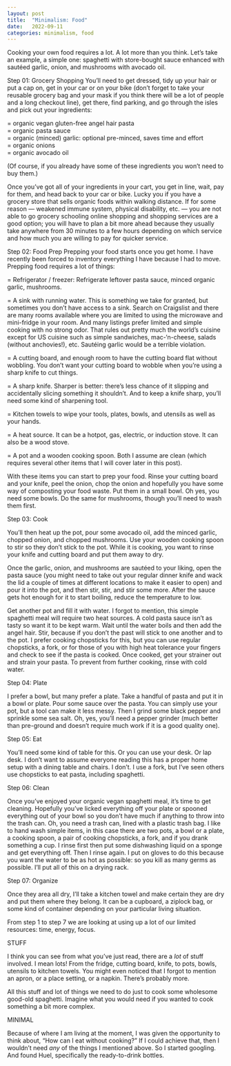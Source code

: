 ```yaml
---
layout: post
title:  "Minimalism: Food"
date:   2022-09-11
categories: minimalism, food
---
```

Cooking your own food requires a lot. A lot more than you think. Let’s take an example, a simple one: spaghetti with store-bought sauce enhanced with sautéed garlic, onion, and mushrooms with avocado oil.

Step 01: Grocery Shopping
You’ll need to get dressed, tidy up your hair or put a cap on, get in your car or on your bike (don’t forget to take your reusable grocery bag and your mask if you think there will be a lot of people and a long checkout line), get there, find parking, and go through the isles and pick out your ingredients:

= organic vegan gluten-free angel hair pasta  
= organic pasta sauce  
= organic (minced) garlic: optional pre-minced, saves time and effort  
= organic onions  
= organic avocado oil  

(Of course, if you already have some of these ingredients you won’t need to buy them.)

Once you’ve got all of your ingredients in your cart, you get in line, wait, pay for them, and head back to your car or bike. Lucky you if you have a grocery store that sells organic foods within walking distance. If for some reason — weakened immune system, physical disability, etc. — you are not able to go grocery schooling online shopping and shopping services are a good option; you will have to plan a bit more ahead because they usually take anywhere from 30 minutes to a few hours depending on which service and how much you are willing to pay for quicker service.

Step 02: Food Prep
Prepping your food starts once you get home. I have recently been forced to inventory everything I have because I had to move. Prepping food requires a lot of things:

= Refrigerator / freezer: Refrigerate leftover pasta sauce, minced organic garlic, mushrooms.

= A sink with running water. This is something we take for granted, but sometimes you don’t have access to a sink. Search on Craigslist and there are many rooms available where you are limited to using the microwave and mini-fridge in your room. And many listings prefer limited and simple cooking with no strong odor. That rules out pretty much the world’s cuisine except for US cuisine such as simple sandwiches, mac-‘n-cheese, salads (without anchovies!), etc. Sautéing garlic would be a terrible violation.

= A cutting board, and enough room to have the cutting board flat without wobbling. You don’t want your cutting board to wobble when you’re using a sharp knife to cut things.

= A sharp knife. Sharper is better: there’s less chance of it slipping and accidentally slicing something it shouldn’t. And to keep a knife sharp, you’ll need some kind of sharpening tool.

= Kitchen towels to wipe your tools, plates, bowls, and utensils as well as your hands.

= A heat source. It can be a hotpot, gas, electric, or induction stove. It can also be a wood stove.

= A pot and a wooden cooking spoon. Both I assume are clean (which requires several other items that I will cover later in this post).

With these items you can start to prep your food. Rinse your cutting board and your knife, peel the onion, chop the onion and hopefully you have some way of composting your food waste. Put them in a small bowl. Oh yes, you need some bowls. Do the same for mushrooms, though you’ll need to wash them first.

Step 03: Cook

You’ll then heat up the pot, pour some avocado oil, add the minced garlic, chopped onion, and chopped mushrooms. Use your wooden cooking spoon to stir so they don’t stick to the pot. While it is cooking, you want to rinse your knife and cutting board and put them away to dry.

Once the garlic, onion, and mushrooms are sautéed to your liking, open the pasta sauce (you might need to take out your regular dinner knife and wack the lid a couple of times at different locations to make it easier to open) and pour it into the pot, and then stir, stir, and stir some more. After the sauce gets hot enough for it to start boiling, reduce the temperature to low.

Get another pot and fill it with water. I forgot to mention, this simple spaghetti meal will require two heat sources. A cold pasta sauce isn’t as tasty so want it to be kept warm. Wait until the water boils and then add the angel hair. Stir, because if you don’t the past will stick to one another and to the pot. I prefer cooking chopsticks for this, but you can use regular chopsticks, a fork, or for those of you with high heat tolerance your fingers and check to see if the pasta is cooked. Once cooked, get your strainer out and strain your pasta. To prevent from further cooking, rinse with cold water.

Step 04: Plate

I prefer a bowl, but many prefer a plate. Take a handful of pasta and put it in a bowl or plate. Pour some sauce over the pasta. You can simply use your pot, but a tool can make it less messy. Then I grind some black pepper and sprinkle some sea salt. Oh, yes, you’ll need a pepper grinder (much better than pre-ground and doesn’t require much work if it is a good quality one).

Step 05: Eat

You’ll need some kind of table for this. Or you can use your desk. Or lap desk. I don’t want to assume everyone reading this has a proper home setup with a dining table and chairs. I don’t. I use a fork, but I’ve seen others use chopsticks to eat pasta, including spaghetti.

Step 06: Clean

Once you’ve enjoyed your organic vegan spaghetti meal, it’s time to get cleaning. Hopefully you’ve licked everything off your plate or spooned everything out of your bowl so you don’t have much if anything to throw into the trash can. Oh, you need a trash can, lined with a plastic trash bag. I like to hand wash simple items, in this case there are two pots, a bowl or a plate, a cooking spoon, a pair of cooking chopsticks, a fork, and if you drank something a cup. I rinse first then put some dishwashing liquid on a sponge and get everything off. Then I rinse again. I put on gloves to do this because you want the water to be as hot as possible: so you kill as many germs as possible. I’ll put all of this on a drying rack.

Step 07: Organize

Once they area all dry, I’ll take a kitchen towel and make certain they are dry and put them where they belong. It can be a cupboard, a ziplock bag, or some kind of container depending on your particular living situation.

From step 1 to step 7 we are looking at using up a lot of our limited resources: time, energy, focus.

STUFF

I think you can see from what you’ve just read, there are a *lot* of stuff involved. I mean lots! From the fridge, cutting board, knife, to pots, bowls, utensils to kitchen towels. You might even noticed that I forgot to mention an apron, or a place setting, or a napkin. There’s probably more.

All this stuff and lot of things we need to do just to cook some wholesome good-old spaghetti. Imagine what you would need if you wanted to cook something a bit more complex.

MINIMAL

Because of where I am living at the moment, I was given the opportunity to think about, “How can I eat without cooking?” If I could achieve that, then I wouldn’t need *any* of the things I mentioned above. So I started googling. And found Huel, specifically the ready-to-drink bottles.